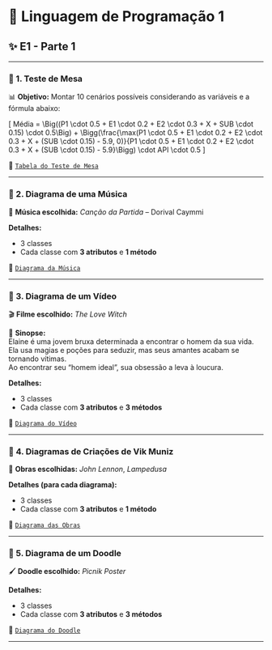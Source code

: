 # 📌 Linguagem de Programação 1

## ✨ E1 - Parte 1

---

### 🔹 1. Teste de Mesa
📊 **Objetivo:** Montar 10 cenários possíveis considerando as variáveis e a fórmula abaixo:  

\[
Média = \Big((P1 \cdot 0.5 + E1 \cdot 0.2 + E2 \cdot 0.3 + X + SUB \cdot 0.15) \cdot 0.5\Big) + \Bigg(\frac{\max(P1 \cdot 0.5 + E1 \cdot 0.2 + E2 \cdot 0.3 + X + (SUB \cdot 0.15) - 5.9, 0)}{P1 \cdot 0.5 + E1 \cdot 0.2 + E2 \cdot 0.3 + X + (SUB \cdot 0.15) - 5.9}\Bigg) \cdot API \cdot 0.5
\]

📄 [`Tabela do Teste de Mesa`](./Teste_de_Mesa.md)

---

### 🔹 2. Diagrama de uma Música  
🎵 **Música escolhida:** *Canção da Partida* – Dorival Caymmi  

**Detalhes:**  
- 3 classes  
- Cada classe com **3 atributos** e **1 método**  

📄 [`Diagrama da Música`](./Imagens/Diagrama_Musica.md)

---

### 🔹 3. Diagrama de um Vídeo  
🎬 **Filme escolhido:** *The Love Witch*  

📖 **Sinopse:**  
Elaine é uma jovem bruxa determinada a encontrar o homem da sua vida.  
Ela usa magias e poções para seduzir, mas seus amantes acabam se tornando vítimas.  
Ao encontrar seu “homem ideal”, sua obsessão a leva à loucura.  

**Detalhes:**  
- 3 classes  
- Cada classe com **3 atributos** e **3 métodos**  

📄 [`Diagrama do Vídeo`](./Imagens/Diagrama_Video.md)

---

### 🔹 4. Diagramas de Criações de Vik Muniz  
🎨 **Obras escolhidas:** *John Lennon*, *Lampedusa* 

**Detalhes (para cada diagrama):**  
- 3 classes  
- Cada classe com **3 atributos** e **1 método**  

📄 [`Diagrama das Obras`](./Imagens/Diagrama_Imagem_VikMuniz.md)

---

### 🔹 5. Diagrama de um Doodle  
🖌️ **Doodle escolhido:** *Picnik Poster*  

**Detalhes:**  
- 3 classes  
- Cada classe com **3 atributos** e **3 métodos**  

📄 [`Diagrama do Doodle`](./Imagens/Diagrama_Doodle.md)

---


